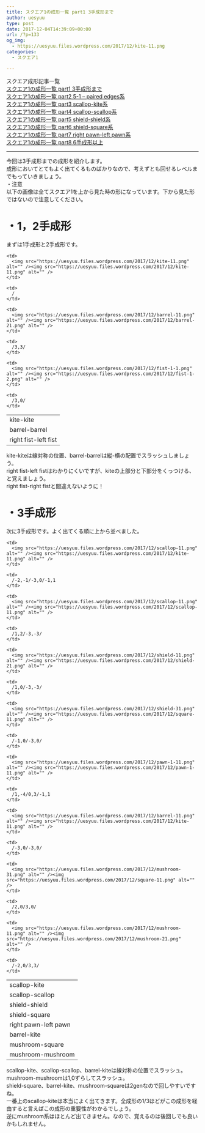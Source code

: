 ```yaml
---
title: スクエア1の成形一覧 part1 3手成形まで
author: uesyuu
type: post
date: 2017-12-04T14:39:09+00:00
url: /?p=133
og_img:
  - https://uesyuu.files.wordpress.com/2017/12/kite-11.png
categories:
  - スクエア1

---
```

スクエア成形記事一覧  
[スクエア1の成形一覧 part1 3手成形まで][1]  
[スクエア1の成形一覧 part2 5-1 &#8211; paired edges系][2]  
[スクエア1の成形一覧 part3 scallop-kite系][3]  
[スクエア1の成形一覧 part4 scallop-scallop系][4]  
[スクエア1の成形一覧 part5 shield-shield系][5]  
[スクエア1の成形一覧 part6 shield-square系][6]  
[スクエア1の成形一覧 part7 right pawn-left pawn系][7]  
[スクエア1の成形一覧 part8 6手成形以上][8]

* * *

今回は3手成形までの成形を紹介します。  
成形においてとてもよく出てくるものばかりなので、考えずとも回せるレベルまでもっていきましょう。  
・注意  
以下の画像は全てスクエア1を上から見た時の形になっています。下から見た形ではないので注意してください。

# ・1，2手成形

まずは1手成形と2手成形です。

<table>
  <tr>
    <td>
      kite-kite
    </td>
    
    <td>
      <img src="https://uesyuu.files.wordpress.com/2017/12/kite-11.png" alt="" /><img src="https://uesyuu.files.wordpress.com/2017/12/kite-11.png" alt="" />
    </td>
    
    <td>
      /
    </td>
  </tr>
  
  <tr>
    <td>
      barrel-barrel
    </td>
    
    <td>
      <img src="https://uesyuu.files.wordpress.com/2017/12/barrel-11.png" alt="" /><img src="https://uesyuu.files.wordpress.com/2017/12/barrel-21.png" alt="" />
    </td>
    
    <td>
      /3,3/
    </td>
  </tr>
  
  <tr>
    <td>
      right fist-left fist
    </td>
    
    <td>
      <img src="https://uesyuu.files.wordpress.com/2017/12/fist-1-1.png" alt="" /><img src="https://uesyuu.files.wordpress.com/2017/12/fist-1-2.png" alt="" />
    </td>
    
    <td>
      /3,0/
    </td>
  </tr>
</table>

kite-kiteは線対称の位置、barrel-barrelは縦-横の配置でスラッシュしましょう。  
right fist-left fistはわかりにくいですが、kiteの上部分と下部分をくっつける、と覚えましょう。  
right fist-right fistと間違えないように！

# ・3手成形

次に3手成形です。よく出てくる順に上から並べました。

<table>
  <tr>
    <td>
      scallop-kite
    </td>
    
    <td>
      <img src="https://uesyuu.files.wordpress.com/2017/12/scallop-11.png" alt="" /><img src="https://uesyuu.files.wordpress.com/2017/12/kite-11.png" alt="" />
    </td>
    
    <td>
      /-2,-1/-3,0/-1,1
    </td>
  </tr>
  
  <tr>
    <td>
      scallop-scallop
    </td>
    
    <td>
      <img src="https://uesyuu.files.wordpress.com/2017/12/scallop-11.png" alt="" /><img src="https://uesyuu.files.wordpress.com/2017/12/scallop-11.png" alt="" />
    </td>
    
    <td>
      /1,2/-3,-3/
    </td>
  </tr>
  
  <tr>
    <td>
      shield-shield
    </td>
    
    <td>
      <img src="https://uesyuu.files.wordpress.com/2017/12/shield-11.png" alt="" /><img src="https://uesyuu.files.wordpress.com/2017/12/shield-21.png" alt="" />
    </td>
    
    <td>
      /1,0/-3,-3/
    </td>
  </tr>
  
  <tr>
    <td>
      shield-square
    </td>
    
    <td>
      <img src="https://uesyuu.files.wordpress.com/2017/12/shield-31.png" alt="" /><img src="https://uesyuu.files.wordpress.com/2017/12/square-11.png" alt="" />
    </td>
    
    <td>
      /-1,0/-3,0/
    </td>
  </tr>
  
  <tr>
    <td>
      right pawn-left pawn
    </td>
    
    <td>
      <img src="https://uesyuu.files.wordpress.com/2017/12/pawn-1-11.png" alt="" /><img src="https://uesyuu.files.wordpress.com/2017/12/pawn-1-11.png" alt="" />
    </td>
    
    <td>
      /1,-4/0,3/-1,1
    </td>
  </tr>
  
  <tr>
    <td>
      barrel-kite
    </td>
    
    <td>
      <img src="https://uesyuu.files.wordpress.com/2017/12/barrel-11.png" alt="" /><img src="https://uesyuu.files.wordpress.com/2017/12/kite-11.png" alt="" />
    </td>
    
    <td>
      /-3,0/-3,0/
    </td>
  </tr>
  
  <tr>
    <td>
      mushroom-square
    </td>
    
    <td>
      <img src="https://uesyuu.files.wordpress.com/2017/12/mushroom-31.png" alt="" /><img src="https://uesyuu.files.wordpress.com/2017/12/square-11.png" alt="" />
    </td>
    
    <td>
      /2,0/3,0/
    </td>
  </tr>
  
  <tr>
    <td>
      mushroom-mushroom
    </td>
    
    <td>
      <img src="https://uesyuu.files.wordpress.com/2017/12/mushroom-11.png" alt="" /><img src="https://uesyuu.files.wordpress.com/2017/12/mushroom-21.png" alt="" />
    </td>
    
    <td>
      /-2,0/3,3/
    </td>
  </tr>
</table>

scallop-kite、scallop-scallop、barrel-kiteは線対称の位置でスラッシュ。  
mushroom-mushroomは1,0ずらしてスラッシュ。  
shield-square、barrel-kite、mushroom-squareは2genなので回しやすいですね。  
一番上のscallop-kiteは本当によく出てきます。全成形の1/3ほどがこの成形を経由すると言えばこの成形の重要性がわかるでしょう。  
逆にmushroom系はほとんど出てきません。なので、覚えるのは後回しでも良いかもしれません。

 [1]: https://uesyuu.wordpress.com/2017/12/04/3-slice/
 [2]: https://uesyuu.wordpress.com/2017/12/04/5-1-paired-edges/
 [3]: https://uesyuu.wordpress.com/2017/12/04/scallop-kite/
 [4]: https://uesyuu.wordpress.com/2017/12/04/scallop-scallop/
 [5]: https://uesyuu.wordpress.com/2017/12/04/shield-shield/
 [6]: https://uesyuu.wordpress.com/2017/12/04/shield-square/
 [7]: https://uesyuu.wordpress.com/2017/12/04/right-pawn-left-pawn/
 [8]: https://uesyuu.wordpress.com/2017/12/04/6-slice/
